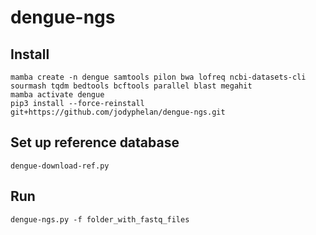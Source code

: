 # dengue-ngs

## Install 

```
mamba create -n dengue samtools pilon bwa lofreq ncbi-datasets-cli sourmash tqdm bedtools bcftools parallel blast megahit
mamba activate dengue
pip3 install --force-reinstall  git+https://github.com/jodyphelan/dengue-ngs.git
```

## Set up reference database
```
dengue-download-ref.py
```

## Run
```
dengue-ngs.py -f folder_with_fastq_files
```

